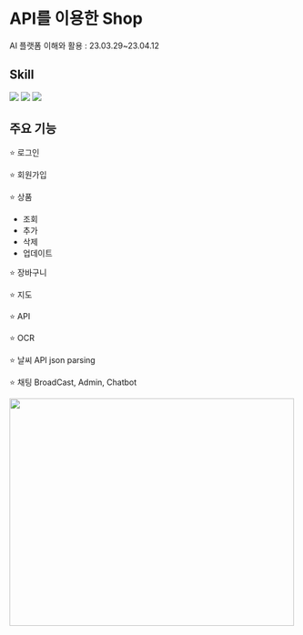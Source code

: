 # API를 이용한 Shop

AI 플랫폼 이해와 활용 : 23.03.29~23.04.12

## Skill
<img src="https://img.shields.io/badge/springboot-6DB33F?style=for-the-badge&logo=springboot&logoColor=white">
<img src="https://img.shields.io/badge/mysql-4479A1?style=for-the-badge&logo=mysql&logoColor=white">
<img src="https://img.shields.io/badge/Thymeleaf-%23005C0F.svg?style=for-the-badge&logo=Thymeleaf&logoColor=white">


## 주요 기능
:star: 로그인

:star: 회원가입

:star: 상품

  * 조회
  * 추가
  * 삭제
  * 업데이트

:star: 장바구니

:star: 지도

:star: API

:star: OCR

:star: 날씨 API json parsing


:star: 채팅
BroadCast, Admin, Chatbot

<img src="https://user-images.githubusercontent.com/122088040/231137823-bf0acc9f-c464-4bd3-b8c9-f0a437556353.png"  width="500" height="400"/>

